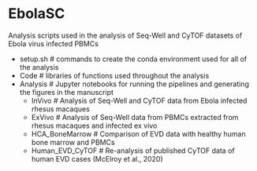 # EbolaSC
Analysis scripts used in the analysis of Seq-Well and CyTOF datasets of Ebola virus infected PBMCs

- setup.sh          # commands to create the conda environment used for all of the analysis
- Code              # libraries of functions used throughout the analysis
- Analysis          # Jupyter notebooks for running the pipelines and generating the figures in the manuscript
	- InVivo          # Analysis of Seq-Well and CyTOF data from Ebola infected rhesus macaques
	- ExVivo          # Analysis of Seq-Well data from PBMCs extracted from rhesus macaques and infected ex vivo
	- HCA_BoneMarrow  # Comparison of EVD data with healthy human bone marrow and PBMCs
	- Human_EVD_CyTOF # Re-analysis of published CyTOF data of human EVD cases (McElroy et al., 2020)
